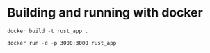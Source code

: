 # Building and running with docker

``` docker build -t rust_app . ```

``` docker run -d -p 3000:3000 rust_app ```
